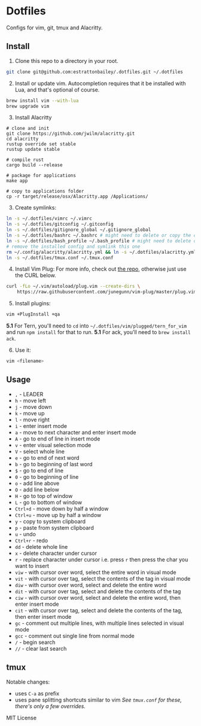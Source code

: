 # Dotfiles
Configs for vim, git, tmux and Alacritty.

## Install
1. Clone this repo to a directory in your root.
```bash
git clone git@github.com:estrattonbailey/.dotfiles.git ~/.dotfiles
```

2. Install or update vim. Autocompletion requires that it be installed with Lua, and that's optional of course.
```bash
brew install vim --with-lua
brew upgrade vim
```

3. Install Alacritty
```
# clone and init
git clone https://github.com/jwilm/alacritty.git
cd alacritty
rustup override set stable
rustup update stable

# compile rust
cargo build --release

# package for applications
make app

# copy to applications folder
cp -r target/release/osx/Alacritty.app /Applications/
```

3. Create symlinks:
```bash
ln -s ~/.dotfiles/vimrc ~/.vimrc
ln -s ~/.dotfiles/gitconfig ~/.gitconfig
ln -s ~/.dotfiles/gitignore_global ~/.gitignore_global
ln -s ~/.dotfiles/bashrc ~/.bashrc # might need to delete or copy the old one
ln -s ~/.dotfiles/bash_profile ~/.bash_profile # might need to delete or copy the old one
# remove the installed config and symlink this one
rm ~/.config/alacritty/alacritty.yml && ln -s ~/.dotfiles/alacritty.yml ~/.config/alacritty/alacritty.yml
ln -s ~/.dotfiles/tmux.conf ~/.tmux.conf
```

4. Install Vim Plug:
For more info, check out [the repo](https://github.com/junegunn/vim-plug), otherwise just use the CURL below.
```bash
curl -fLo ~/.vim/autoload/plug.vim --create-dirs \
    https://raw.githubusercontent.com/junegunn/vim-plug/master/plug.vim
```

5. Install plugins:
```bash
vim +PlugInstall +qa
```

**5.1** For Tern, you'll need to `cd` into `~/.dotfiles/vim/plugged/tern_for_vim` and run `npm install` for that to run.
**5.1** For ack, you'll need to `brew install ack`.

6. Use it:
```bash
vim <filename>
```

## Usage
- `,` - LEADER 
- `h` - move left
- `j` - move down
- `k` - move up
- `l` - move right
- `i` - enter insert mode
- `a` - move to next character and enter insert mode
- `A` - go to end of line in insert mode
- `v` - enter visual selection mode
- `V` - select whole line 
- `e` - go to end of next word
- `b` - go to beginning of last word
- `$` - go to end of line
- `0` - go to beginning of line
- `o` - add line above
- `O` - add line below
- `H` - go to top of window
- `L` - go to bottom of window
- `Ctrl+d` - move down by half a window
- `Ctrl+u` - move up by half a window
- `y` - copy to system clipboard
- `p` - paste from system clipboard
- `u` - undo
- `Ctrl+r` - redo
- `dd` - delete whole line
- `x` - delete character under cursor
- `r` - replace character under cursor i.e. press `r` then press the char you want to insert
- `viw` - with cursor over word, select the entire word in visual mode
- `vit` - with cursor over tag, select the contents of the tag in visual mode
- `diw` - with cursor over word, select and delete the entire word
- `dit` - with cursor over tag, select and delete the contents of the tag
- `ciw` - with cursor over word, select and delete the entire word, then enter insert mode
- `cit` - with cursor over tag, select and delete the contents of the tag, then enter insert mode
- `gc` - comment out multiple lines, with multiple lines selected in visual mode
- `gcc` - comment out single line from normal mode
- `/` - begin search
- `//` - clear last search

## tmux
Notable changes:
- uses `C-a` as prefix
- uses pane splitting shortcuts similar to vim
*See `tmux.conf` for these, there's only a few overrides.*

MIT License
